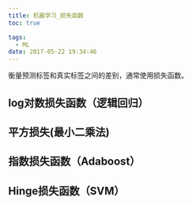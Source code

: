 ```yaml
---
title: 机器学习_损失函数
toc: true

tags:
  - ML
date: 2017-05-22 19:34:46
---
```


衡量预测标签和真实标签之间的差别，通常使用损失函数。

<!--more-->

## log对数损失函数（逻辑回归）

## 平方损失(最小二乘法)

## 指数损失函数（Adaboost）

## Hinge损失函数（SVM）

##
